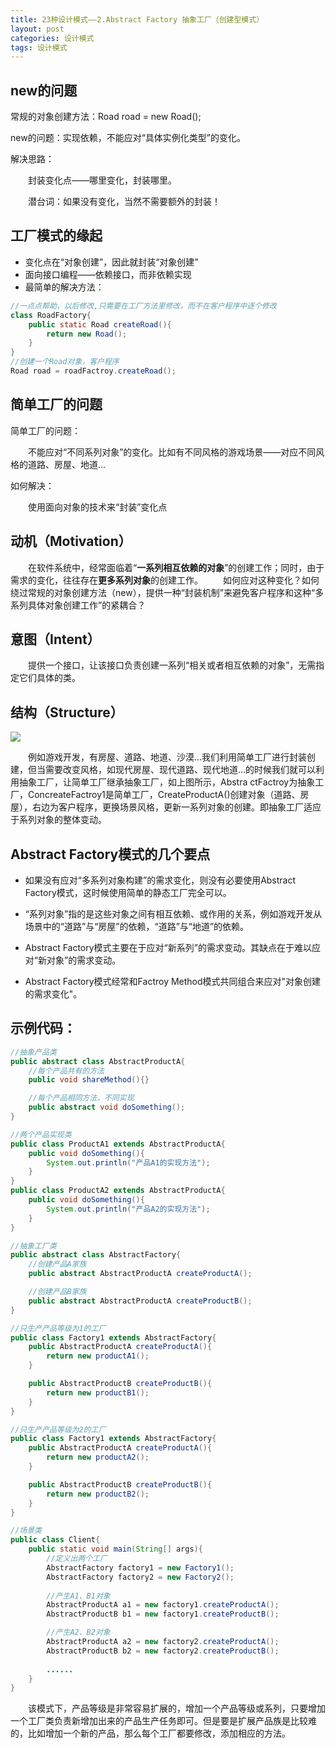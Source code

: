 ```yaml
---
title: 23种设计模式——2.Abstract Factory 抽象工厂（创建型模式）
layout: post
categories: 设计模式
tags: 设计模式
---
```

## new的问题

常规的对象创建方法：Road road = new Road();

new的问题：实现依赖，不能应对“具体实例化类型”的变化。

解决思路：

​&emsp;&emsp;封装变化点——哪里变化，封装哪里。

​&emsp;&emsp;潜台词：如果没有变化，当然不需要额外的封装！

## 工厂模式的缘起

- 变化点在“对象创建”，因此就封装“对象创建”
- 面向接口编程——依赖接口，而非依赖实现
- 最简单的解决方法：

```java
//一点点帮助，以后修改,只需要在工厂方法里修改，而不在客户程序中逐个修改
class RoadFactory{
    public static Road createRoad(){
        return new Road();
    }
}
//创建一个Road对象，客户程序
Road road = roadFactroy.createRoad();
```

## 简单工厂的问题

简单工厂的问题：

​&emsp;&emsp;不能应对“不同系列对象”的变化。比如有不同风格的游戏场景——对应不同风格的道路、房屋、地道...

如何解决：

​&emsp;&emsp;使用面向对象的技术来“封装”变化点

## 动机（Motivation）

​&emsp;&emsp;在软件系统中，经常面临着“**一系列相互依赖的对象**”的创建工作；同时，由于需求的变化，往往存在**更多系列对象**的创建工作。
&emsp;&emsp;如何应对这种变化？如何绕过常规的对象创建方法（new），提供一种“封装机制”来避免客户程序和这种“多系列具体对象创建工作”的紧耦合？

## 意图（Intent）
&emsp;&emsp;提供一个接口，让该接口负责创建一系列“相关或者相互依赖的对象”，无需指定它们具体的类。

## 结构（Structure）

![](https://i.imgur.com/jdvSKp6.jpg)

​&emsp;&emsp;例如游戏开发，有房屋、道路、地道、沙漠...我们利用简单工厂进行封装创建，但当需要改变风格，如现代房屋、现代道路、现代地道...的时候我们就可以利用抽象工厂，让简单工厂继承抽象工厂，如上图所示，Abstra
ctFactroy为抽象工厂，ConcreateFactroy1是简单工厂，CreateProductA()创建对象（道路、房屋），右边为客户程序，更换场景风格，更新一系列对象的创建。即抽象工厂适应于系列对象的整体变动。

## Abstract Factory模式的几个要点

- 如果没有应对“多系列对象构建”的需求变化，则没有必要使用Abstract Factory模式，这时候使用简单的静态工厂完全可以。

- “系列对象”指的是这些对象之间有相互依赖、或作用的关系，例如游戏开发从场景中的“道路”与“房屋”的依赖，“道路”与“地道”的依赖。

- Abstract Factory模式主要在于应对“新系列”的需求变动。其缺点在于难以应对“新对象”的需求变动。

- Abstract Factory模式经常和Factroy Method模式共同组合来应对"对象创建的需求变化"。

## 示例代码：

```java
//抽象产品类
public abstract class AbstractProductA{
	//每个产品共有的方法
	public void shareMethod(){}

	//每个产品相同方法，不同实现
	public abstract void doSomething();
}
```
```java
//两个产品实现类
public class ProductA1 extends AbstractProductA{
	public void doSomething(){
		System.out.println("产品A1的实现方法");
	}
}
public class ProductA2 extends AbstractProductA{
	public void doSomething(){
		System.out.println("产品A2的实现方法");
	}
}
```
```java
//抽象工厂类
public abstract class AbstractFactory{
	//创建产品A家族
	public abstract AbstractProductA createProductA();

	//创建产品B家族
	public abstract AbstractProductA createProductB();
}
```
```java
//只生产产品等级为1的工厂
public class Factory1 extends AbstractFactory{
	public AbstractProductA createProductA(){
		return new productA1();
	}

	public AbstractProductB createProductB(){
		return new productB1();
	}
}

//只生产产品等级为2的工厂
public class Factory1 extends AbstractFactory{
	public AbstractProductA createProductA(){
		return new productA2();
	}

	public AbstractProductB createProductB(){
		return new productB2();
	}
}
```
```java
//场景类
public class Client{
	public static void main(String[] args){
		//定义出两个工厂
		AbstractFactory factory1 = new Factory1();	
		AbstractFactory factory2 = new Factory2();
	
		//产生A1、B1对象
		AbstractProductA a1 = new factory1.createProductA();
		AbstractProductB b1 = new factory1.createProductB();

		//产生A2、B2对象
		AbstractProductA a2 = new factory2.createProductA();
		AbstractProductB b2 = new factory2.createProductB();
		
		......
	}
}
```

&emsp;&emsp;该模式下，产品等级是非常容易扩展的，增加一个产品等级或系列，只要增加一个工厂类负责新增加出来的产品生产任务即可。但是要是扩展产品族是比较难的，比如增加一个新的产品，那么每个工厂都要修改，添加相应的方法。